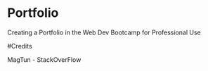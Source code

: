 # Portfolio
Creating a Portfolio in the Web Dev Bootcamp for Professional Use


#Credits

MagTun - StackOverFlow